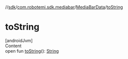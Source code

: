 //[sdk](../../../index.md)/[com.robotemi.sdk.mediabar](../index.md)/[MediaBarData](index.md)/[toString](to-string.md)



# toString  
[androidJvm]  
Content  
open fun [toString](to-string.md)(): [String](https://developer.android.com/reference/kotlin/java/lang/String.html)  



